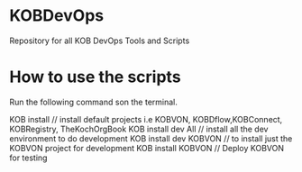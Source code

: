 # KOBDevOps
Repository for all KOB DevOps Tools and Scripts


# How to use the scripts 

Run the following command son the terminal.


 KOB install   // install default projects i.e KOBVON, KOBDflow,KOBConnect, KOBRegistry, TheKochOrgBook
 KOB install dev All // install all the dev environment to do development
 KOB install dev KOBVON // to install just the KOBVON project for development
 KOB install KOBVON // Deploy KOBVON for testing
 
 
